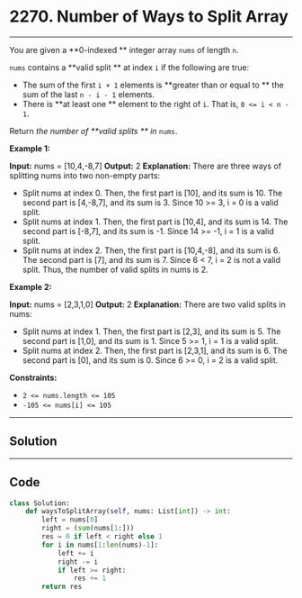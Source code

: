 # 2270. Number of Ways to Split Array

---

You are given a **0-indexed ** integer array `nums` of length `n`.

`nums` contains a **valid split ** at index `i` if the following are true:

  * The sum of the first `i + 1` elements is **greater than or equal to ** the sum of the last `n - i - 1` elements.
  * There is **at least one ** element to the right of `i`. That is, `0 <= i < n - 1`.



Return _the number of **valid splits ** in_ `nums`.

 

**Example 1:**


**Input:** nums = [10,4,-8,7]
**Output:** 2
**Explanation:** 
There are three ways of splitting nums into two non-empty parts:
- Split nums at index 0. Then, the first part is [10], and its sum is 10. The second part is [4,-8,7], and its sum is 3. Since 10 >= 3, i = 0 is a valid split.
- Split nums at index 1. Then, the first part is [10,4], and its sum is 14. The second part is [-8,7], and its sum is -1. Since 14 >= -1, i = 1 is a valid split.
- Split nums at index 2. Then, the first part is [10,4,-8], and its sum is 6. The second part is [7], and its sum is 7. Since 6 < 7, i = 2 is not a valid split.
Thus, the number of valid splits in nums is 2.


**Example 2:**


**Input:** nums = [2,3,1,0]
**Output:** 2
**Explanation:** 
There are two valid splits in nums:
- Split nums at index 1. Then, the first part is [2,3], and its sum is 5. The second part is [1,0], and its sum is 1. Since 5 >= 1, i = 1 is a valid split. 
- Split nums at index 2. Then, the first part is [2,3,1], and its sum is 6. The second part is [0], and its sum is 0. Since 6 >= 0, i = 2 is a valid split.


 

**Constraints:**

  * `2 <= nums.length <= 105`
  * `-105 <= nums[i] <= 105`

---

## Solution



---

## Code
```python
class Solution:
    def waysToSplitArray(self, nums: List[int]) -> int:
        left = nums[0]
        right = (sum(nums[1:]))
        res = 0 if left < right else 1
        for i in nums[1:len(nums)-1]:
            left += i
            right -= i
            if left >= right:
                res += 1
        return res
```